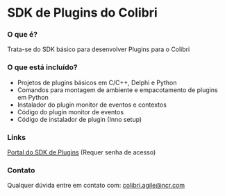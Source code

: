# SDK de Plugins do Colibri #

### O que é? ###

Trata-se do SDK básico para desenvolver Plugins para o Colibri

### O que está incluído? ###

* Projetos de plugins básicos em C/C++, Delphi e Python
* Comandos para montagem de ambiente e empacotamento de plugins em Python
* Instalador do plugin monitor de eventos e contextos
* Código do plugin monitor de eventos
* Código de instalador de plugin (Inno setup)

### Links ###

[Portal do SDK de Plugins](https://wiki.colibri.ncr.com/x/nQCKBQ) (Requer senha de acesso)

### Contato ###

Qualquer dúvida entre em contato com: colibri.agile@ncr.com